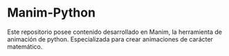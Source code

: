 # Manim-Python
Este repositorio posee contenido desarrollado en Manim, la herramienta de animación de python. Especializada para crear animaciones de carácter matemático.
